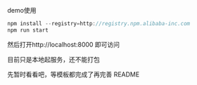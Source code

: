 demo使用

```javascript
npm install --registry=http://registry.npm.alibaba-inc.com
npm run start
```
然后打开http://localhost:8000 即可访问

目前只是本地起服务，还不能打包

先暂时看看吧，等模板都完成了再完善 README